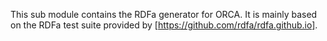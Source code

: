 This sub module contains the RDFa generator for ORCA. It is mainly based on the RDFa test suite provided by [https://github.com/rdfa/rdfa.github.io].

